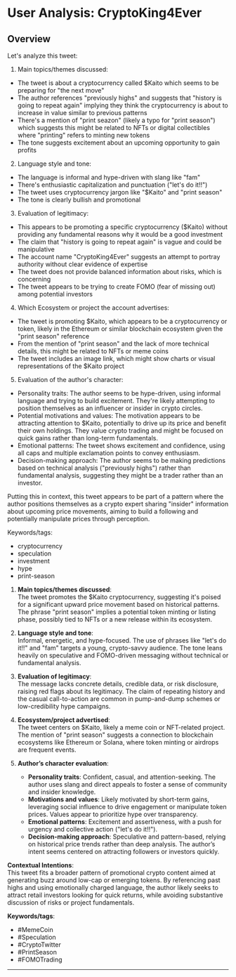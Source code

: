 # User Analysis: CryptoKing4Ever

## Overview

<think>
Let's analyze this tweet:

1. Main topics/themes discussed:
- The tweet is about a cryptocurrency called $Kaito which seems to be preparing for "the next move"
- The author references "previously highs" and suggests that "history is going to repeat again" implying they think the cryptocurrency is about to increase in value similar to previous patterns
- There's a mention of "print seazon" (likely a typo for "print season") which suggests this might be related to NFTs or digital collectibles where "printing" refers to minting new tokens
- The tone suggests excitement about an upcoming opportunity to gain profits

2. Language style and tone:
- The language is informal and hype-driven with slang like "fam"
- There's enthusiastic capitalization and punctuation ("let's do it!!")
- The tweet uses cryptocurrency jargon like "$Kaito" and "print season"
- The tone is clearly bullish and promotional

3. Evaluation of legitimacy:
- This appears to be promoting a specific cryptocurrency ($Kaito) without providing any fundamental reasons why it would be a good investment
- The claim that "history is going to repeat again" is vague and could be manipulative
- The account name "CryptoKing4Ever" suggests an attempt to portray authority without clear evidence of expertise
- The tweet does not provide balanced information about risks, which is concerning
- The tweet appears to be trying to create FOMO (fear of missing out) among potential investors

4. Which Ecosystem or project the account advertises:
- The tweet is promoting $Kaito, which appears to be a cryptocurrency or token, likely in the Ethereum or similar blockchain ecosystem given the "print season" reference
- From the mention of "print season" and the lack of more technical details, this might be related to NFTs or meme coins
- The tweet includes an image link, which might show charts or visual representations of the $Kaito project

5. Evaluation of the author's character:

- Personality traits: The author seems to be hype-driven, using informal language and trying to build excitement. They're likely attempting to position themselves as an influencer or insider in crypto circles.
- Potential motivations and values: The motivation appears to be attracting attention to $Kaito, potentially to drive up its price and benefit their own holdings. They value crypto trading and might be focused on quick gains rather than long-term fundamentals.
- Emotional patterns: The tweet shows excitement and confidence, using all caps and multiple exclamation points to convey enthusiasm.
- Decision-making approach: The author seems to be making predictions based on technical analysis ("previously highs") rather than fundamental analysis, suggesting they might be a trader rather than an investor.

Putting this in context, this tweet appears to be part of a pattern where the author positions themselves as a crypto expert sharing "insider" information about upcoming price movements, aiming to build a following and potentially manipulate prices through perception.

Keywords/tags:
- cryptocurrency
- speculation
- investment
- hype
- print-season
</think>

1. **Main topics/themes discussed**:  
   The tweet promotes the $Kaito cryptocurrency, suggesting it's poised for a significant upward price movement based on historical patterns. The phrase "print season" implies a potential token minting or listing phase, possibly tied to NFTs or a new release within its ecosystem.

2. **Language style and tone**:  
   Informal, energetic, and hype-focused. The use of phrases like "let's do it!!" and "fam" targets a young, crypto-savvy audience. The tone leans heavily on speculative and FOMO-driven messaging without technical or fundamental analysis.

3. **Evaluation of legitimacy**:  
   The message lacks concrete details, credible data, or risk disclosure, raising red flags about its legitimacy. The claim of repeating history and the casual call-to-action are common in pump-and-dump schemes or low-credibility hype campaigns.

4. **Ecosystem/project advertised**:  
   The tweet centers on $Kaito, likely a meme coin or NFT-related project. The mention of "print season" suggests a connection to blockchain ecosystems like Ethereum or Solana, where token minting or airdrops are frequent events.

5. **Author’s character evaluation**:  
   - **Personality traits**: Confident, casual, and attention-seeking. The author uses slang and direct appeals to foster a sense of community and insider knowledge.  
   - **Motivations and values**: Likely motivated by short-term gains, leveraging social influence to drive engagement or manipulate token prices. Values appear to prioritize hype over transparency.  
   - **Emotional patterns**: Excitement and assertiveness, with a push for urgency and collective action ("let's do it!!").  
   - **Decision-making approach**: Speculative and pattern-based, relying on historical price trends rather than deep analysis. The author’s intent seems centered on attracting followers or investors quickly.

**Contextual Intentions**:  
This tweet fits a broader pattern of promotional crypto content aimed at generating buzz around low-cap or emerging tokens. By referencing past highs and using emotionally charged language, the author likely seeks to attract retail investors looking for quick returns, while avoiding substantive discussion of risks or project fundamentals.

**Keywords/tags**:  
- #MemeCoin  
- #Speculation  
- #CryptoTwitter  
- #PrintSeason  
- #FOMOTrading
---

